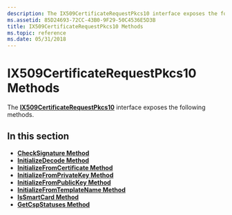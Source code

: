 ```yaml
---
description: The IX509CertificateRequestPkcs10 interface exposes the following methods.
ms.assetid: 85D24693-72CC-43B0-9F29-50C4536E5D3B
title: IX509CertificateRequestPkcs10 Methods
ms.topic: reference
ms.date: 05/31/2018
---
```


# IX509CertificateRequestPkcs10 Methods

The [**IX509CertificateRequestPkcs10**](/windows/desktop/api/CertEnroll/nn-certenroll-ix509certificaterequestpkcs10) interface exposes the following methods.

## In this section

-   [**CheckSignature Method**](/windows/desktop/api/CertEnroll/nf-certenroll-ix509certificaterequestpkcs10-checksignature)
-   [**InitializeDecode Method**](/windows/desktop/api/CertEnroll/nf-certenroll-ix509certificaterequestpkcs10-initializedecode)
-   [**InitializeFromCertificate Method**](/windows/desktop/api/CertEnroll/nf-certenroll-ix509certificaterequestpkcs10-initializefromcertificate)
-   [**InitializeFromPrivateKey Method**](/windows/desktop/api/CertEnroll/nf-certenroll-ix509certificaterequestpkcs10-initializefromprivatekey)
-   [**InitializeFromPublicKey Method**](/windows/desktop/api/CertEnroll/nf-certenroll-ix509certificaterequestpkcs10-initializefrompublickey)
-   [**InitializeFromTemplateName Method**](/windows/desktop/api/CertEnroll/nf-certenroll-ix509certificaterequestpkcs10-initializefromtemplatename)
-   [**IsSmartCard Method**](/windows/desktop/api/CertEnroll/nf-certenroll-ix509certificaterequestpkcs10-issmartcard)
-   [**GetCspStatuses Method**](/windows/desktop/api/CertEnroll/nf-certenroll-ix509certificaterequestpkcs10-getcspstatuses)

 

 



